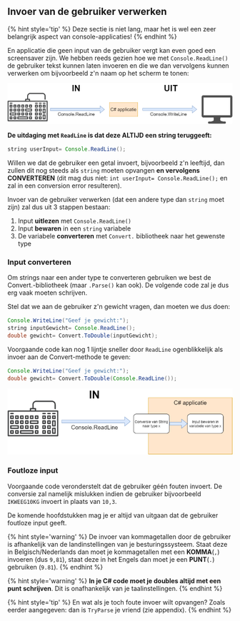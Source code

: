 ## Invoer van de gebruiker verwerken

{% hint style='tip' %}
Deze sectie is niet lang, maar het is wel een zeer belangrijk aspect van console-applicaties!
{% endhint %}


En applicatie die geen input van de gebruiker vergt kan even goed een screensaver zijn. We hebben reeds gezien hoe we met ``Console.ReadLine()`` de gebruiker tekst kunnen laten invoeren en die we dan vervolgens kunnen verwerken om bijvoorbeeld z'n naam op het scherm te tonen:


![Deze vereenvouding van de meeste van onze applicatie blijft gelden](../assets/1_csharpbasics/inuit.png)

**De uitdaging met ``ReadLine`` is dat deze ALTIJD een string teruggeeft:**

```java
string userInput= Console.ReadLine();
```

Willen we dat de gebruiker een getal invoert, bijvoorbeeld z'n leeftijd, dan zullen dit nog steeds als ``string`` moeten opvangen **en vervolgens CONVERTEREN**  (dit mag dus niet: ``int userInput= Console.ReadLine();`` en zal in een conversion error resulteren).

Invoer van de gebruiker verwerken (dat een andere type dan ``string`` moet zijn) zal dus uit 3 stappen bestaan:
1. Input **uitlezen** met ``Console.ReadLine()``
2. Input **bewaren** in een ``string`` variabele
3. De variabele **converteren** met ``Convert.`` bibliotheek naar het gewenste type


### Input converteren 
Om strings naar een ander type te converteren gebruiken we best de Convert.-bibliotheek (maar ``.Parse()`` kan ook). De volgende code zal je dus erg vaak moeten schrijven. 

Stel dat we aan de gebruiker z'n gewicht vragen, dan moeten we dus doen:

```java
Console.WriteLine("Geef je gewicht:");
string inputGewicht= Console.ReadLine();
double gewicht= Convert.ToDouble(inputGewicht);
```

Voorgaande code kan nog 1 lijntje sneller door ``ReadLine`` ogenblikkelijk als invoer aan de Convert-methode te geven:

```java
Console.WriteLine("Geef je gewicht:");
double gewicht= Convert.ToDouble(Console.ReadLine());
```

![Schematisch overzicht: ReadLine=>Conversie](../assets/2_beslissingen/readline.png)

### Foutloze input
Voorgaande code veronderstelt dat de gebruiker géén fouten invoert. De conversie zal namelijk mislukken indien de gebruiker bijvoorbeeld  ``IKWEEG10KG`` invoert in plaats van ``10,3``.

De komende hoofdstukken mag je er altijd van uitgaan dat de gebruiker foutloze input geeft.


{% hint style='warning' %}
De invoer van kommagetallen door de gebruiker is afhankelijk van de landinstellingen van je besturingssysteem. Staat deze in Belgisch/Nederlands dan moet je kommagetallen met een **KOMMA**(``,``) invoeren (dus ``9,81``), staat deze in het Engels dan moet je een **PUNT**(``.``) gebruiken (``9.81``).
{% endhint %}


{% hint style='warning' %}
**In je C# code moet je doubles altijd met een punt schrijven**. Dit is onafhankelijk van je taalinstellingen.
{% endhint %}

{% hint style='tip' %}
En wat als je toch foute invoer wilt opvangen? Zoals eerder aangegeven: dan is ``TryParse`` je vriend (zie appendix).
{% endhint %}
